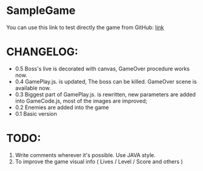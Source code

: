 SampleGame
==========


<p>
You can use this link to test directly the game from GitHub:
<a href="http://htmlpreview.github.io/?https://github.com/SoftUni-TeamWork/SampleGame/blob/master/index.html" target="_blank"> link </a>
</p>


CHANGELOG:
=========
<p>
<ul>
<li>0.5 Boss's live is decorated with canvas, GameOver procedure works now.</li>
<li>0.4 GamePlay.js. is updated, The boss can be killed. GameOver scene is available now.</li>
<li>0.3 Biggest part of GamePlay.js. is rewritten, new parameters are added into GameCode.js, most of the images are improved;</li>
<li>0.2 Enemies are added into the game</li>
<li>0.1 Basic version</li>
</ul>
</p>




TODO:
=========
<p>
<ol>
<li>Write comments wherever it's possible. Use JAVA style.</li>
<li>To improve the game visual info ( Lives / Level / Score and others )</li>
</ol>
</p>
